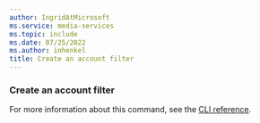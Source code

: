 ```yaml
---
author: IngridAtMicrosoft
ms.service: media-services
ms.topic: include
ms.date: 07/25/2022
ms.author: inhenkel
title: Create an account filter
---
```


### Create an account filter

For more information about this command, see the [CLI reference](/cli/azure/ams/account-filter?view=azure-cli-latest&preserve-view=true#az-ams-account-filter-create).
